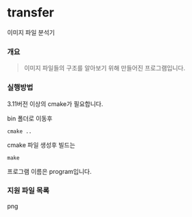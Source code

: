 # transfer
이미지 파일 분석기 

### 개요
> 이미지 파일들의 구조를 알아보기 위해 만들어진 프로그램입니다.

### 실행방법

3.11버전 이상의 cmake가 필요합니다.

bin 폴더로 이동후 
```
cmake ..
```
cmake 파일 생성후 빌드는
```
make
```
프로그램 이름은 program입니다.

### 지원 파일 목록
png